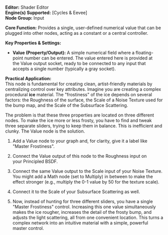 **Editor:** Shader Editor  
**Engine(s) Supported:** [Cycles & Eevee]  
**Node Group:** Input

**Core Function:** Provides a single, user-defined numerical value that can be plugged into other nodes, acting as a constant or a central controller.

**Key Properties & Settings:**

- **Value (Property/Output):** A simple numerical field where a floating-point number can be entered. The value entered here is provided at the Value output socket, ready to be connected to any input that accepts a single number (typically a gray socket).
    

**Practical Application:**  
This node is fundamental for creating clean, artist-friendly materials by centralizing control over key attributes. Imagine you are creating a complex procedural **ice** material. The "frostiness" of the ice depends on several factors: the Roughness of the surface, the Scale of a Noise Texture used for the bump map, and the Scale of the Subsurface Scattering.

The problem is that these three properties are located on three different nodes. To make the ice more or less frosty, you have to find and tweak three separate sliders, trying to keep them in balance. This is inefficient and clunky. The Value node is the solution.

1. Add a Value node to your graph and, for clarity, give it a label like "Master Frostiness".
    
2. Connect the Value output of this node to the Roughness input on your Principled BSDF.
    
3. Connect the same Value output to the Scale input of your Noise Texture. You might add a Math node (set to Multiply) in between to make the effect stronger (e.g., multiply the 0-1 value by 50 for the texture scale).
    
4. Connect it to the Scale of your Subsurface Scattering as well.
    
5. Now, instead of hunting for three different sliders, you have a single "Master Frostiness" control. Increasing this one value simultaneously makes the ice rougher, increases the detail of the frosty bump, and adjusts the light scattering, all from one convenient location. This turns a complex network into an intuitive material with a simple, powerful master control.